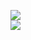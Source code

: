 [![](https://img.shields.io/badge/Made%20With-Github%20Spray-lightgrey.svg?style=for-the-badge&logo=github)](https://github.com/Annihil/github-spray#19313)  
[![](https://i.imgur.com/2DrTn0Z.gif)](https://github.com/Annihil/github-spray)